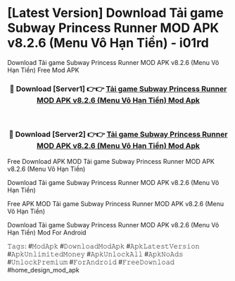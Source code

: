 # [Latest Version] Download Tải game Subway Princess Runner MOD APK v8.2.6 (Menu Vô Hạn Tiền) - i01rd

Download Tải game Subway Princess Runner MOD APK v8.2.6 (Menu Vô Hạn Tiền) Free Mod APK

<div align="center">
<h3>🔴 Download [Server1] 👉👉 <a href="https://apk-comot.site?title=Tải_game_Subway_Princess_Runner_MOD_APK_v8.2.6_(Menu_Vô_Hạn_Tiền)">Tải game Subway Princess Runner MOD APK v8.2.6 (Menu Vô Hạn Tiền) Mod Apk</a></h3><br>

<h3>🔴 Download [Server2] 👉👉 <a href="https://apk-comot.site?title=Tải_game_Subway_Princess_Runner_MOD_APK_v8.2.6_(Menu_Vô_Hạn_Tiền)">Tải game Subway Princess Runner MOD APK v8.2.6 (Menu Vô Hạn Tiền) Mod Apk</a></h3>
</div>


Free Download APK MOD Tải game Subway Princess Runner MOD APK v8.2.6 (Menu Vô Hạn Tiền)

Download Tải game Subway Princess Runner MOD APK v8.2.6 (Menu Vô Hạn Tiền) 

Free APK MOD Tải game Subway Princess Runner MOD APK v8.2.6 (Menu Vô Hạn Tiền) 

Download Tải game Subway Princess Runner MOD APK v8.2.6 (Menu Vô Hạn Tiền) Mod For Android

𝚃𝚊𝚐𝚜: #𝙼𝚘𝚍𝙰𝚙𝚔 #𝙳𝚘𝚠𝚗𝚕𝚘𝚊𝚍𝙼𝚘𝚍𝙰𝚙𝚔 #𝙰𝚙𝚔𝙻𝚊𝚝𝚎𝚜𝚝𝚅𝚎𝚛𝚜𝚒𝚘𝚗 #𝙰𝚙𝚔𝚄𝚗𝚕𝚒𝚖𝚒𝚝𝚎𝚍𝙼𝚘𝚗𝚎𝚢 #𝙰𝚙𝚔𝚄𝚗𝚕𝚘𝚌𝚔𝙰𝚕𝚕 #𝙰𝚙𝚔𝙽𝚘𝙰𝚍𝚜 #𝚄𝚗𝚕𝚘𝚌𝚔𝙿𝚛𝚎𝚖𝚒𝚞𝚖 #𝙵𝚘𝚛𝙰𝚗𝚍𝚛𝚘𝚒𝚍 #𝙵𝚛𝚎𝚎𝙳𝚘𝚠𝚗𝚕𝚘𝚊𝚍 #home_design_mod_apk